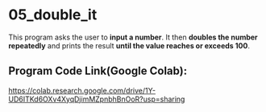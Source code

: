 # 05_double_it
This program asks the user to **input a number**. It then **doubles the number repeatedly** and prints the result **until the value reaches or exceeds 100**.

## Program Code Link(Google Colab):
https://colab.research.google.com/drive/1Y-UD6ITKd6OXv4XyqDjimMZpnbhBnOoR?usp=sharing